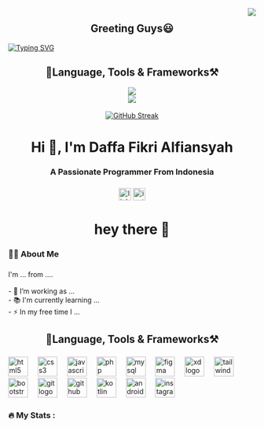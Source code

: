 <img align="right" src="https://visitor-badge.laobi.icu/badge?page_id=DaffaFikriAL.DaffaFikriAL&left_color=blue&right_color=green&left_text=Halo%20Pengunjung&format=true" />

<h2 align="center">Greeting Guys😃</h2>

<a href="#">
<img src="https://readme-typing-svg.demolab.com?font=Poppins&weight=500&size=24&duration=4400&color=9F97F7&center=true&vCenter=true&multiline=true&random=false&width=1000&height=85&lines=Hello+There%F0%9F%91%8B%F0%9F%8F%BD;My+Name+is+Daffa+Fikri+Alfiansyah" alt="Typing SVG" />
</a>


<!--Language, Tools & Frameworks-->
<h2 align="center">📖Language, Tools & Frameworks⚒️</h2>
<div align="center">
  <a href="#">
    <img src="https://skillicons.dev/icons?i=html,css,js,php,mysql,figma&theme=dark" />
    <br>
    <img src="https://skillicons.dev/icons?i=gmail,xd,instagram,tailwind,bootstrap,git,github,kotlin,androidstudio&theme=dark" />
  </a>
</div>

<br>

<div align="center">
  <a href="https://git.io/streak-stats">
    <img src="https://streak-stats.demolab.com?user=DaffaFikriAL&theme=travelers-theme&border_radius=12&locale=id&date_format=j%20M%5B%20Y%5D&card_width=500" alt="GitHub Streak" />
  </a>
</div>



<h1 align="center">Hi 👋, I'm Daffa Fikri Alfiansyah</h1>
<h3 align="center">A Passionate Programmer From Indonesia</h3>

###


<div align="center">
  <img src="https://img.shields.io/static/v1?message=LinkedIn&logo=linkedin&label=&color=0077B5&logoColor=white&labelColor=&style=for-the-badge" height="25" alt="linkedin logo"  />
  <img src="https://img.shields.io/static/v1?message=Instagram&logo=instagram&label=&color=E4405F&logoColor=white&labelColor=&style=for-the-badge" height="25" alt="instagram logo"  />
</div>

###

<h1 align="center">hey there 👋</h1>

###

<h3 align="left">👩‍💻  About Me</h3>

###

<p align="left">I'm ... from ....<br><br>- 🔭 I’m working as ...<br>- 📚 I'm currently learning ...<br>- ⚡ In my free time I ...</p>

###

<h2 align="center">📖Language, Tools & Frameworks⚒️</h2>

###

<div align="left">
  <img src="https://cdn.jsdelivr.net/gh/devicons/devicon/icons/html5/html5-original.svg" height="40" alt="html5 logo"  />
  <img width="12" />
  <img src="https://cdn.jsdelivr.net/gh/devicons/devicon/icons/css3/css3-original.svg" height="40" alt="css3 logo"  />
  <img width="12" />
  <img src="https://cdn.jsdelivr.net/gh/devicons/devicon/icons/javascript/javascript-original.svg" height="40" alt="javascript logo"  />
  <img width="12" />
  <img src="https://cdn.jsdelivr.net/gh/devicons/devicon/icons/php/php-original.svg" height="40" alt="php logo"  />
  <img width="12" />
  <img src="https://cdn.jsdelivr.net/gh/devicons/devicon/icons/mysql/mysql-original.svg" height="40" alt="mysql logo"  />
  <img width="12" />
  <img src="https://cdn.jsdelivr.net/gh/devicons/devicon/icons/figma/figma-original.svg" height="40" alt="figma logo"  />
  <img width="12" />
  <img src="https://cdn.jsdelivr.net/gh/devicons/devicon/icons/xd/xd-plain.svg" height="40" alt="xd logo"  />
  <img width="12" />
  <img src="https://cdn.jsdelivr.net/gh/devicons/devicon/icons/tailwindcss/tailwindcss-original-wordmark.svg" height="40" alt="tailwindcss logo"  />
  <img width="12" />
  <img src="https://cdn.jsdelivr.net/gh/devicons/devicon/icons/bootstrap/bootstrap-original.svg" height="40" alt="bootstrap logo"  />
  <img width="12" />
  <img src="https://cdn.jsdelivr.net/gh/devicons/devicon/icons/git/git-original.svg" height="40" alt="git logo"  />
  <img width="12" />
  <img src="https://cdn.jsdelivr.net/gh/devicons/devicon/icons/github/github-original.svg" height="40" alt="github logo"  />
  <img width="12" />
  <img src="https://cdn.jsdelivr.net/gh/devicons/devicon/icons/kotlin/kotlin-original.svg" height="40" alt="kotlin logo"  />
  <img width="12" />
  <img src="https://cdn.jsdelivr.net/gh/devicons/devicon/icons/androidstudio/androidstudio-original.svg" height="40" alt="androidstudio logo"  />
  <img width="12" />
  <img src="https://cdn.simpleicons.org/instagram/E4405F" height="40" alt="instagram logo"  />
</div>

###

<h3 align="left">🔥   My Stats :</h3>

###
<!--
**DaffaFikriAL/DaffaFikriAL** is a ✨ _special_ ✨ repository because its `README.md` (this file) appears on your GitHub profile.

Here are some ideas to get you started:

- 🔭 I’m currently working on ...
- 🌱 I’m currently learning ...
- 👯 I’m looking to collaborate on ...
- 🤔 I’m looking for help with ...
- 💬 Ask me about ...
- 📫 How to reach me: ...
- 😄 Pronouns: ...
- ⚡ Fun fact: ...
-->

